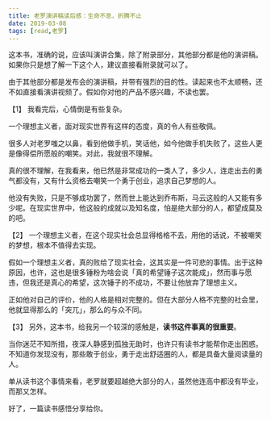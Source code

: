 ```yaml
---
title: 老罗演讲稿读后感：生命不息，折腾不止
date: 2019-03-08
tags: [read,老罗]
---
```


这本书，准确的说，应该叫演讲合集，除了附录部分，其他部分都是他的演讲稿。如果你只是想了解一下这个人，建议直接看附录就可以了。

由于其他部分都是发布会的演讲稿，并带有强烈的目的性。读起来也不太顺畅，还不如直接看演讲视频了。假如你对他的产品不感兴趣，不读也罢。

【1】
我看完后，心情倒是有些复杂。

一个理想主义者，面对现实世界有这样的态度，真的令人有些敬佩。

很多人对老罗嗤之以鼻，看到他做手机，笑话他，如今他做手机失败了，这些人更是像得偿所愿般的嘲笑。对此，我就很不理解。

真的很不理解，在我看来，他已然是非常成功的一类人了，多少人，连走出去的勇气都没有，又有什么资格去嘲笑一个勇于创业，追求自己梦想的人。

他没有失败，只是不够成功罢了，然而世上能达到乔布斯，马云这般的人又能有多少呢。在现实世界中，他这般的成就以及知名度，怕是绝大部分的人，都望成莫及的吧。

【2】
一个理想主义者，在这个现实社会总显得格格不去，用他的话说，不被嘲笑的梦想，根本不值得去实现。

假如一个理想主义者，真的败给了现实社会，这其实是一件可悲的事情。出于这种原因，也许，这也是很多锤粉为啥会说「真的希望锤子这次能成」，然而事与愿违，但我还是真心的希望，这次锤子的不成功，不要让他放弃了理想主义。

正如他对自己的评价，他的人格是相对完整的。但在大部分人格不完整的社会里，他就显得那么的「突兀」，那么的与众不同。

【3】
另外，这本书，给我另一个较深的感触是，**读书这件事真的很重要**。

当你迷茫不知所措，夜深人静感到孤独无助时，也许只有读书才能帮你走出困惑。不知道你发现没有，那些敢于创业，勇于走出舒适圈的人，都是具备大量阅读量的人。

单从读书这个事情来看，老罗就要超越绝大部分的人，虽然他连高中都没有毕业，而那又怎样。

好了，一篇读书感悟分享给你。